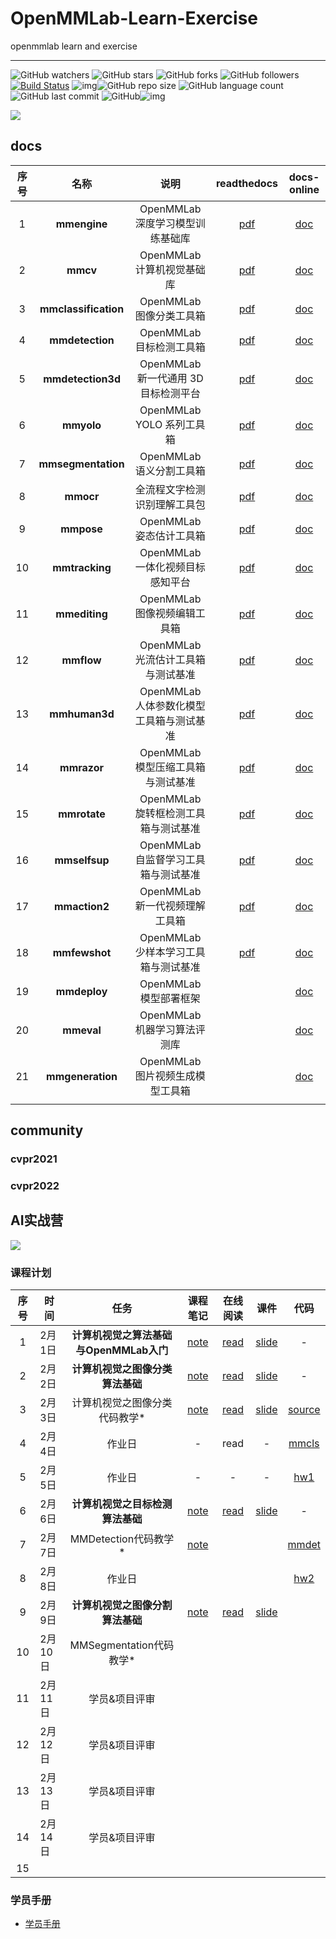 # OpenMMLab-Learn-Exercise
openmmlab learn and exercise

---

![GitHub watchers](https://img.shields.io/github/watchers/isLinXu/OpenMMLab-Learn-Exercise.svg) ![GitHub stars](https://img.shields.io/github/stars/isLinXu/OpenMMLab-Learn-Exercise.svg) ![GitHub forks](https://img.shields.io/github/forks/isLinXu/OpenMMLab-Learn-Exercise.svg) ![GitHub followers](https://img.shields.io/github/followers/isLinXu.svg?style=social)
 [![Build Status](https://img.shields.io/endpoint.svg?url=https%3A%2F%2Factions-badge.atrox.dev%2Fatrox%2Fsync-dotenv%2Fbadge&style=flat)](https://github.com/isLinXu/Yolov8_Efficient)  ![img](https://badgen.net/badge/icon/learning?icon=deepscan&label)![GitHub repo size](https://img.shields.io/github/repo-size/isLinXu/OpenMMLab-Learn-Exercise.svg?style=flat-square) ![GitHub language count](https://img.shields.io/github/languages/count/isLinXu/OpenMMLab-Learn-Exercise)  ![GitHub last commit](https://img.shields.io/github/last-commit/isLinXu/OpenMMLab-Learn-Exercise) ![GitHub](https://img.shields.io/github/license/isLinXu/OpenMMLab-Learn-Exercise.svg?style=flat-square)![img](https://hits.dwyl.com/isLinXu/OpenMMLab-Learn-Exercise.svg)

![](https://img2023.cnblogs.com/blog/1571518/202302/1571518-20230202115351337-523975146.jpg)



## docs

| 序号 |         名称         |                   说明                   |                         readthedocs                          |                         docs-online                          |
| :--: | :------------------: | :--------------------------------------: | :----------------------------------------------------------: | :----------------------------------------------------------: |
|  1   |     **mmengine**     |     OpenMMLab 深度学习模型训练基础库     |    [pdf](./docs/mmengine-readthedocs-io-zh_CN-latest.pdf)    | [doc](https://mmengine.readthedocs.io/zh_CN/latest/index.html) |
|  2   |       **mmcv**       |        OpenMMLab 计算机视觉基础库        |      [pdf](./docs/mmcv-readthedocs-io-zh_CN-latest.pdf)      |       [doc](https://mmcv.readthedocs.io/zh_CN/latest/)       |
|  3   | **mmclassification** |         OpenMMLab 图像分类工具箱         | [pdf](./docs/mmclassification-readthedocs-io-zh_CN-latest.pdf) | [doc](https://mmclassification.readthedocs.io/zh_CN/latest/) |
|  4   |   **mmdetection**    |         OpenMMLab 目标检测工具箱         |  [pdf](./docs/mmdetection-readthedocs-io-zh_CN-latest.pdf)   |   [doc](https://mmdetection.readthedocs.io/zh_CN/latest/)    |
|  5   |  **mmdetection3d**   |   OpenMMLab 新一代通用 3D 目标检测平台   | [pdf](./docs/mmdetection3d-readthedocs-io-zh_CN-latest.pdf)  |   [doc](https://mmdetection.readthedocs.io/zh_CN/latest/)    |
|  6   |      **mmyolo**      |        OpenMMLab YOLO 系列工具箱         |     [pdf](./docs/mmyolo-readthedocs-io-zh_CN-latest.pdf)     |      [doc](https://mmyolo.readthedocs.io/zh_CN/latest/)      |
|  7   |  **mmsegmentation**  |         OpenMMLab 语义分割工具箱         | [pdf](./docs/mmsegmentation-readthedocs-io-zh_CN-latest.pdf) |  [doc](https://mmsegmentation.readthedocs.io/zh_CN/latest/)  |
|  8   |      **mmocr**       |       全流程文字检测识别理解工具包       |       [pdf](./docs/mmocr-readthedocs-io-en-latest.pdf)       |      [doc](https://mmocr.readthedocs.io/zh_CN/latest/)       |
|  9   |      **mmpose**      |         OpenMMLab 姿态估计工具箱         |     [pdf](./docs/mmpose-readthedocs-io-zh_CN-latest.pdf)     |      [doc](https://mmpose.readthedocs.io/zh_CN/latest/)      |
|  10  |    **mmtracking**    |     OpenMMLab 一体化视频目标感知平台     |   [pdf](./docs/mmtracking-readthedocs-io-zh_CN-latest.pdf)   |    [doc](https://mmtracking.readthedocs.io/zh_CN/latest/)    |
|  11  |    **mmediting**     |       OpenMMLab 图像视频编辑工具箱       |   [pdf](./docs/mmediting-readthedocs-io-zh_CN-latest.pdf)    |    [doc](https://mmediting.readthedocs.io/zh_CN/latest/)     |
|  12  |      **mmflow**      |    OpenMMLab 光流估计工具箱与测试基准    |      [pdf](./docs/mmflow-readthedocs-io-en-latest.pdf)       |      [doc](https://mmflow.readthedocs.io/zh_CN/latest/)      |
|  13  |    **mmhuman3d**     | OpenMMLab 人体参数化模型工具箱与测试基准 |     [pdf](./docs/mmhuman3d-readthedocs-io-en-latest.pdf)     |    [doc](https://mmhuman3d.readthedocs.io/zh_CN/latest/)     |
|  14  |     **mmrazor**      |    OpenMMLab 模型压缩工具箱与测试基准    |      [pdf](./docs/mmrazor-readthedocs-io-en-latest.pdf)      |     [doc](https://mmrazor.readthedocs.io/zh_CN/latest/)      |
|  15  |     **mmrotate**     |   OpenMMLab 旋转框检测工具箱与测试基准   | [pdf](./docs/mmrotate-readthedocs-io-zh_CN-zh_CN-latest.pdf) |     [doc](https://mmrotate.readthedocs.io/zh_CN/latest/)     |
|  16  |    **mmselfsup**     |   OpenMMLab 自监督学习工具箱与测试基准   |   [pdf](./docs/mmselfsup-readthedocs-io-zh_CN-latest.pdf)    |    [doc](https://mmselfsup.readthedocs.io/zh_CN/latest/)     |
|  17  |    **mmaction2**     |      OpenMMLab 新一代视频理解工具箱      |   [pdf](./docs/mmaction2-readthedocs-io-zh_CN-latest.pdf)    |    [doc](https://mmaction2.readthedocs.io/zh_CN/latest/)     |
|  18  |    **mmfewshot**     |   OpenMMLab 少样本学习工具箱与测试基准   | [pdf](./docs/mmfewshot-readthedocs-io-zh_CN-latest.pdf.pdf)  |    [doc](https://mmfewshot.readthedocs.io/zh_CN/latest/)     |
|  19  |     **mmdeploy**     |          OpenMMLab 模型部署框架          |                                                              | [doc](https://mmdeploy.readthedocs.io/zh_CN/latest/index.html) |
|  20  |      **mmeval**      |       OpenMMLab 机器学习算法评测库       |                                                              | [doc](https://mmeval.readthedocs.io/zh_CN/latest/index.html) |
|  21  |   **mmgeneration**   |     OpenMMLab 图片视频生成模型工具箱     |                                                              |   [doc](https://mmgeneration.readthedocs.io/zh_CN/latest/)   |
|      |                      |                                          |                                                              |                                                              |



## community

### cvpr2021



### cvpr2022







## AI实战营

![](https://img2023.cnblogs.com/blog/1571518/202302/1571518-20230203174116047-204135633.png)

### 课程计划

| 序号 | 时间    |                  任务                   |                         课程笔记                          |                        在线阅读                         |                             课件                             |                     代码                     |
| :--: | ------- | :-------------------------------------: | :-------------------------------------------------------: | :-----------------------------------------------------: | :----------------------------------------------------------: | :------------------------------------------: |
|  1   | 2月1日  | **计算机视觉之算法基础与OpenMMLab入门** | [note](./notes/AI实战营-基础班/01-AI实战营-第一课笔记.md) | [read](https://www.cnblogs.com/isLinXu/p/17082475.html) | [slide](./slides/AI实战营-基础班/01计算机视觉算法基础与OpenMMLab介绍.pdf) |                      -                       |
|  2   | 2月2日  |    **计算机视觉之图像分类算法基础**     | [note](./notes/AI实战营-基础班/02-AI实战营-第二课笔记.md) | [read](https://www.cnblogs.com/isLinXu/p/17090581.html) | [slide](./slides/AI实战营-基础班/02图像分类与MMClassification.pdf) |                      -                       |
|  3   | 2月3日  |      计算机视觉之图像分类代码教学*      | [note](./notes/AI实战营-基础班/03-AI实战营-第三课笔记.md) | [read](https://www.cnblogs.com/isLinXu/p/17092668.html) | [slide](./slides/AI实战营-基础班/北京超算30区使用MMClassification训练花卉图片分类模型.pdf) | [source](./jupyter/MMCls_flower_train.ipynb) |
|  4   | 2月4日  |                 作业日                  |                             -                             |                          read                           |                              -                               |          [mmcls](./homework/mmcls)           |
|  5   | 2月5日  |                 作业日                  |                             -                             |                            -                            |                              -                               |            [hw1](./homework/hw1)             |
|  6   | 2月6日  |    **计算机视觉之目标检测算法基础**     | [note](./notes/AI实战营-基础班/04-AI实战营-第四课笔记.md) | [read](https://www.cnblogs.com/isLinXu/p/17096949.html) | [slide](./slides/AI实战营-基础班/03目标检测与MMDetection.pdf) |                      -                       |
|  7   | 2月7日  |          MMDetection代码教学*           | [note](./notes/AI实战营-基础班/05-AI实战班-第五课笔记.md) |                                                         |                                                              |          [mmdet](./homework/mmdet)           |
|  8   | 2月8日  |                 作业日                  |                                                           |                                                         |                                                              |            [hw2](./homework/hw2)             |
|  9   | 2月9日  |    **计算机视觉之图像分割算法基础**     | [note](./notes/AI实战营-基础班/06-AI实战班-第六课笔记.md) | [read](https://www.cnblogs.com/isLinXu/p/17108804.html) | [slide](./slides/AI实战营-基础班/04语义分割与MMSegmentation.pdf) |                                              |
|  10  | 2月10日 |         MMSegmentation代码教学*         |                                                           |                                                         |                                                              |                                              |
|  11  | 2月11日 |              学员&项目评审              |                                                           |                                                         |                                                              |                                              |
|  12  | 2月12日 |              学员&项目评审              |                                                           |                                                         |                                                              |                                              |
|  13  | 2月13日 |              学员&项目评审              |                                                           |                                                         |                                                              |                                              |
|  14  | 2月14日 |              学员&项目评审              |                                                           |                                                         |                                                              |                                              |
|  15  |         |                                         |                                                           |                                                         |                                                              |                                              |

### 学员手册

- [学员手册](https://aicarrier.feishu.cn/docx/QMRzd0NoxokuKvxNfS3car1EnHh)



## 

